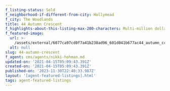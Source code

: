 ```yaml
---
f_listing-status: Sold
f_neighborhood-if-different-from-city: Hollymead
f_city: The Woodlands
title: 44 Autumn Crescent
f_highlights-about-this-listing-max-200-characters: Multi-million dollar listing sold within a week of going on the market
f_featured-image:
  url: >-
    /assets/external/6077ca97cd0f7a41b238ad96_601d041b677ac44_autumn_crest_2.jpeg
  alt: null
slug: 44-autumn-crescent
f_agent: cms/agents/nikki-hohman.md
updated-on: '2021-04-15T05:09:43.391Z'
created-on: '2021-04-15T05:09:43.391Z'
published-on: '2023-11-30T22:40:33.987Z'
layout: '[agent-featured-listings].html'
tags: agent-featured-listings
---
```



